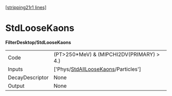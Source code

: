 [[stripping21r1 lines]](./stripping21r1-index)

# StdLooseKaons

**FilterDesktop/StdLooseKaons**

|                 |                                                                                           |
|-----------------|-------------------------------------------------------------------------------------------|
| Code            | (PT\>250\*MeV) & (MIPCHI2DV(PRIMARY) \> 4.)                                               |
| Inputs          | ['Phys/[StdAllLooseKaons](./stripping21r1-commonparticles-stdallloosekaons)/Particles'] |
| DecayDescriptor | None                                                                                      |
| Output          | None                                                                                      |

